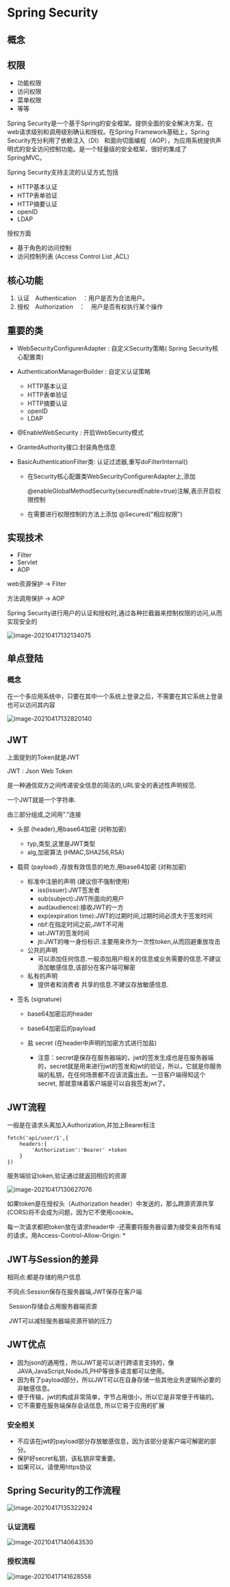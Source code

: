 # Spring Security

## 概念



## 权限

- 功能权限
- 访问权限
- 菜单权限
- 等等

Spring Security是一个基于Spring的安全框架。提供全面的安全解决方案，在web请求级别和调用级别确认和授权。在Spring Framework基础上，Spring Security充分利用了依赖注入（DI） 和面向切面编程（AOP），为应用系统提供声明式的安全访问控制功能。是一个轻量级的安全框架，很好的集成了SpringMVC。

Spring Security支持主流的认证方式,包括

- HTTP基本认证
- HTTP表单验证
- HTTP摘要认证
- openID
- LDAP

授权方面

- 基于角色的访问控制
- 访问控制列表 (Access Control List ,ACL)

## 核心功能

1. 认证　Authentication　：用户是否为合法用户。
2. 授权　Authorization　：　用户是否有权执行某个操作

## 重要的类

- WebSecurityConfigurerAdapter : 自定义Security策略( Spring Security核心配置类)

- AuthenticationManagerBuilder : 自定义认证策略

  - HTTP基本认证
  - HTTP表单验证
  - HTTP摘要认证
  - openID
  - LDAP

- @EnableWebSecurity :  开启WebSecurity模式

- GrantedAuthority接口:封装角色信息

- BasicAuthenticationFilter类: 认证过滤器,重写doFilterInternal()

  - 在Security核心配置类WebSecurityConfigurerAdapter上,添加

    @enableGlobalMethodSecurity(securedEnable=true)注解,表示开启权限控制

  - 在需要进行权限控制的方法上添加 @Secured("相应权限")



## 实现技术

- Filter
- Servlet
- AOP

web资源保护 -> Filter

方法调用保护 -> AOP

Spring Security进行用户的认证和授权时,通过各种拦截器来控制权限的访问,从而实现安全的

![image-20210417132134075](C:\Users\alienware\AppData\Roaming\Typora\typora-user-images\image-20210417132134075.png)

## 单点登陆

### 概念

在一个多应用系统中，只要在其中一个系统上登录之后，不需要在其它系统上登录也可以访问其内容

![image-20210417132820140](C:\Users\alienware\AppData\Roaming\Typora\typora-user-images\image-20210417132820140.png)

## JWT

上面提到的Token就是JWT

JWT : Json Web Token 

是一种通信双方之间传递安全信息的简洁的,URL安全的表述性声明规范.

一个JWT就是一个字符串.



由三部分组成,之间用"."连接

- 头部 (header),用base64加密 (对称加密)

  - typ,类型,这里是JWT类型
  - alg,加密算法 (HMAC,SHA256,RSA)

- 载荷 (payload) ,存放有效信息的地方,用base64加密 (对称加密)

  - 标准中注册的声明	(建议但不强制使用)
    - iss(issuer):JWT签发者
    - sub(subject):JWT所面向的用户
    - aud(audience):接收JWT的一方
    - exp(expiration time):JWT的过期时间,过期时间必须大于签发时间
    - nbf:在指定时间之前,JWT不可用
    - iat:JWT的签发时间
    - jti:JWT的唯一身份标识.主要用来作为一次性token,从而回避重放攻击
  - 公共的声明
    - 可以添加任何信息.一般添加用户相关的信息或业务需要的信息.不建议添加敏感信息,该部分在客户端可解密
  - 私有的声明
    - 提供者和消费者 共享的信息.不建议存放敏感信息.

- 签名 (signature)

  - base64加密后的header

  - base64加密后的payload

  - 盐 secret (在header中声明的加密方式进行加盐)

    - 注意：secret是保存在服务器端的，jwt的签发生成也是在服务器端的，secret就是用来进行jwt的签发和jwt的验证，所以，它就是你服务端的私钥，在任何场景都不应该流露出去。一旦客户端得知这个secret, 那就意味着客户端是可以自我签发jwt了。

      



## JWT流程

一般是在请求头离加入Authorization,并加上Bearer标注

```http
fetch('api/user/1',{
	headers:{
		'Authorization':'Bearer' +token
	}
})
```

服务端验证token,验证通过就返回相应的资源

![image-20210417130627076](C:\Users\alienware\AppData\Roaming\Typora\typora-user-images\image-20210417130627076.png)

如果token是在授权头（Authorization header）中发送的，那么跨源资源共享(CORS)将不会成为问题，因为它不使用cookie。

每一次请求都把token放在请求header中 -还需要将服务器设置为接受来自所有域的请求，用Access-Control-Allow-Origin: *

## JWT与Session的差异

相同点:都是存储的用户信息

不同点:Session保存在服务器端,JWT保存在客户端

​			Session存储会占用服务器端资源

​			JWT可以减轻服务器端资源开销的压力

## JWT优点		

- 因为json的通用性，所以JWT是可以进行跨语言支持的，像JAVA,JavaScript,NodeJS,PHP等很多语言都可以使用。
- 因为有了payload部分，所以JWT可以在自身存储一些其他业务逻辑所必要的非敏感信息。
- 便于传输，jwt的构成非常简单，字节占用很小，所以它是非常便于传输的。
- 它不需要在服务端保存会话信息, 所以它易于应用的扩展

### 安全相关

- 不应该在jwt的payload部分存放敏感信息，因为该部分是客户端可解密的部分。
- 保护好secret私钥，该私钥非常重要。
- 如果可以，请使用https协议

## Spring Security的工作流程

![image-20210417135322924](C:\Users\alienware\AppData\Roaming\Typora\typora-user-images\image-20210417135322924.png)



### 认证流程

![image-20210417140643530](C:\Users\alienware\AppData\Roaming\Typora\typora-user-images\image-20210417140643530.png)



### 授权流程

![image-20210417141628558](C:\Users\alienware\AppData\Roaming\Typora\typora-user-images\image-20210417141628558.png)

